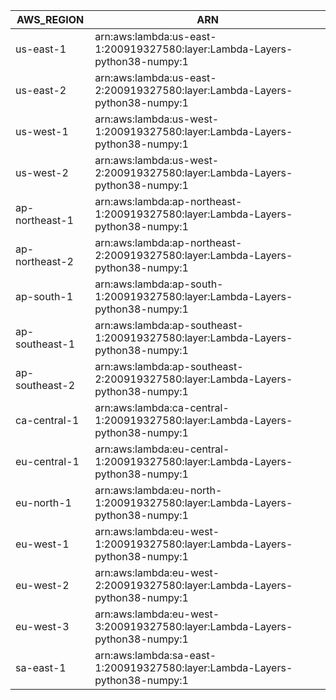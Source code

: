 AWS_REGION      |  ARN
----------------|---------------------------------------------------------------------------------
us-east-1       |  arn:aws:lambda:us-east-1:200919327580:layer:Lambda-Layers-python38-numpy:1
us-east-2       |  arn:aws:lambda:us-east-2:200919327580:layer:Lambda-Layers-python38-numpy:1
us-west-1       |  arn:aws:lambda:us-west-1:200919327580:layer:Lambda-Layers-python38-numpy:1
us-west-2       |  arn:aws:lambda:us-west-2:200919327580:layer:Lambda-Layers-python38-numpy:1
ap-northeast-1  |  arn:aws:lambda:ap-northeast-1:200919327580:layer:Lambda-Layers-python38-numpy:1
ap-northeast-2  |  arn:aws:lambda:ap-northeast-2:200919327580:layer:Lambda-Layers-python38-numpy:1
ap-south-1      |  arn:aws:lambda:ap-south-1:200919327580:layer:Lambda-Layers-python38-numpy:1
ap-southeast-1  |  arn:aws:lambda:ap-southeast-1:200919327580:layer:Lambda-Layers-python38-numpy:1
ap-southeast-2  |  arn:aws:lambda:ap-southeast-2:200919327580:layer:Lambda-Layers-python38-numpy:1
ca-central-1    |  arn:aws:lambda:ca-central-1:200919327580:layer:Lambda-Layers-python38-numpy:1
eu-central-1    |  arn:aws:lambda:eu-central-1:200919327580:layer:Lambda-Layers-python38-numpy:1
eu-north-1      |  arn:aws:lambda:eu-north-1:200919327580:layer:Lambda-Layers-python38-numpy:1
eu-west-1       |  arn:aws:lambda:eu-west-1:200919327580:layer:Lambda-Layers-python38-numpy:1
eu-west-2       |  arn:aws:lambda:eu-west-2:200919327580:layer:Lambda-Layers-python38-numpy:1
eu-west-3       |  arn:aws:lambda:eu-west-3:200919327580:layer:Lambda-Layers-python38-numpy:1
sa-east-1       |  arn:aws:lambda:sa-east-1:200919327580:layer:Lambda-Layers-python38-numpy:1
